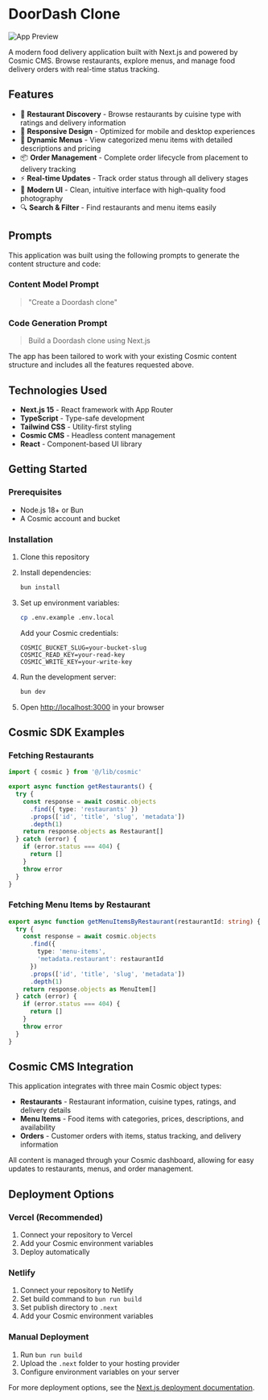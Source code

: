 # DoorDash Clone

![App Preview](https://imgix.cosmicjs.com/4243dde0-837d-11f0-8ece-89921cbea84a-photo-1555396273-367ea4eb4db5-1756323444814.jpg?w=1200&h=300&fit=crop&auto=format,compress)

A modern food delivery application built with Next.js and powered by Cosmic CMS. Browse restaurants, explore menus, and manage food delivery orders with real-time status tracking.

## Features

- 🍕 **Restaurant Discovery** - Browse restaurants by cuisine type with ratings and delivery information
- 📱 **Responsive Design** - Optimized for mobile and desktop experiences
- 🍔 **Dynamic Menus** - View categorized menu items with detailed descriptions and pricing
- 📦 **Order Management** - Complete order lifecycle from placement to delivery tracking
- ⚡ **Real-time Updates** - Track order status through all delivery stages
- 🎨 **Modern UI** - Clean, intuitive interface with high-quality food photography
- 🔍 **Search & Filter** - Find restaurants and menu items easily

<!-- CLONE_PROJECT_BUTTON -->

## Prompts

This application was built using the following prompts to generate the content structure and code:

### Content Model Prompt

> "Create a Doordash clone"

### Code Generation Prompt

> Build a Doordash clone using Next.js

The app has been tailored to work with your existing Cosmic content structure and includes all the features requested above.

## Technologies Used

- **Next.js 15** - React framework with App Router
- **TypeScript** - Type-safe development
- **Tailwind CSS** - Utility-first styling
- **Cosmic CMS** - Headless content management
- **React** - Component-based UI library

## Getting Started

### Prerequisites

- Node.js 18+ or Bun
- A Cosmic account and bucket

### Installation

1. Clone this repository
2. Install dependencies:
   ```bash
   bun install
   ```

3. Set up environment variables:
   ```bash
   cp .env.example .env.local
   ```
   
   Add your Cosmic credentials:
   ```
   COSMIC_BUCKET_SLUG=your-bucket-slug
   COSMIC_READ_KEY=your-read-key
   COSMIC_WRITE_KEY=your-write-key
   ```

4. Run the development server:
   ```bash
   bun dev
   ```

5. Open [http://localhost:3000](http://localhost:3000) in your browser

## Cosmic SDK Examples

### Fetching Restaurants

```typescript
import { cosmic } from '@/lib/cosmic'

export async function getRestaurants() {
  try {
    const response = await cosmic.objects
      .find({ type: 'restaurants' })
      .props(['id', 'title', 'slug', 'metadata'])
      .depth(1)
    return response.objects as Restaurant[]
  } catch (error) {
    if (error.status === 404) {
      return []
    }
    throw error
  }
}
```

### Fetching Menu Items by Restaurant

```typescript
export async function getMenuItemsByRestaurant(restaurantId: string) {
  try {
    const response = await cosmic.objects
      .find({ 
        type: 'menu-items',
        'metadata.restaurant': restaurantId 
      })
      .props(['id', 'title', 'slug', 'metadata'])
      .depth(1)
    return response.objects as MenuItem[]
  } catch (error) {
    if (error.status === 404) {
      return []
    }
    throw error
  }
}
```

## Cosmic CMS Integration

This application integrates with three main Cosmic object types:

- **Restaurants** - Restaurant information, cuisine types, ratings, and delivery details
- **Menu Items** - Food items with categories, prices, descriptions, and availability
- **Orders** - Customer orders with items, status tracking, and delivery information

All content is managed through your Cosmic dashboard, allowing for easy updates to restaurants, menus, and order management.

## Deployment Options

### Vercel (Recommended)
1. Connect your repository to Vercel
2. Add your Cosmic environment variables
3. Deploy automatically

### Netlify
1. Connect your repository to Netlify  
2. Set build command to `bun run build`
3. Set publish directory to `.next`
4. Add your Cosmic environment variables

### Manual Deployment
1. Run `bun run build`
2. Upload the `.next` folder to your hosting provider
3. Configure environment variables on your server

For more deployment options, see the [Next.js deployment documentation](https://nextjs.org/docs/app/building-your-application/deploying).